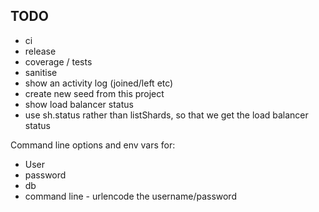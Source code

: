 
## TODO

- ci
- release
- coverage / tests
- sanitise
- show an activity log (joined/left etc)
- create new seed from this project
- show load balancer status
- use sh.status rather than listShards, so that we get the load balancer status

Command line options and env vars for:
- User
- password
- db
- command line - urlencode the username/password
